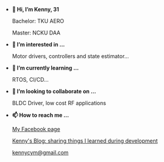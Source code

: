 - **👋 Hi, I’m Kenny, 31**

  Bachelor: TKU AERO

  Master: NCKU DAA

- **👀 I’m interested in ...**

  Motor drivers, controllers and state estimator...
  
- **🌱 I’m currently learning ...**
  
  RTOS, CI/CD...
  
- **💞️ I’m looking to collaborate on ...**

  BLDC Driver, low cost RF applications
  
- **📫 How to reach me ...**

  [My Facebook page](https://www.facebook.com/cp3196x04/)

  [Kenny's Blog: sharing things I learned during development](https://labujuice.github.io/my_blog/)

  <kennycym@gmail.com>


<!---
Labujuice/Labujuice is a ✨ special ✨ repository because its `README.md` (this file) appears on your GitHub profile.
You can click the Preview link to take a look at your changes.
--->
